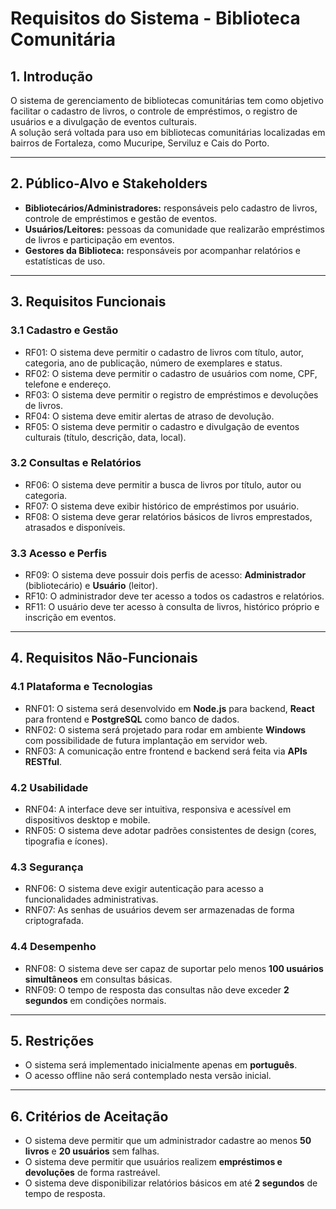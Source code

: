 # Requisitos do Sistema - Biblioteca Comunitária

## 1. Introdução
O sistema de gerenciamento de bibliotecas comunitárias tem como objetivo facilitar o cadastro de livros, o controle de empréstimos, o registro de usuários e a divulgação de eventos culturais.  
A solução será voltada para uso em bibliotecas comunitárias localizadas em bairros de Fortaleza, como Mucuripe, Serviluz e Cais do Porto.

---

## 2. Público-Alvo e Stakeholders
- **Bibliotecários/Administradores:** responsáveis pelo cadastro de livros, controle de empréstimos e gestão de eventos.  
- **Usuários/Leitores:** pessoas da comunidade que realizarão empréstimos de livros e participação em eventos.  
- **Gestores da Biblioteca:** responsáveis por acompanhar relatórios e estatísticas de uso.  

---

## 3. Requisitos Funcionais

### 3.1 Cadastro e Gestão
- RF01: O sistema deve permitir o cadastro de livros com título, autor, categoria, ano de publicação, número de exemplares e status.  
- RF02: O sistema deve permitir o cadastro de usuários com nome, CPF, telefone e endereço.  
- RF03: O sistema deve permitir o registro de empréstimos e devoluções de livros.  
- RF04: O sistema deve emitir alertas de atraso de devolução.  
- RF05: O sistema deve permitir o cadastro e divulgação de eventos culturais (título, descrição, data, local).  

### 3.2 Consultas e Relatórios
- RF06: O sistema deve permitir a busca de livros por título, autor ou categoria.  
- RF07: O sistema deve exibir histórico de empréstimos por usuário.  
- RF08: O sistema deve gerar relatórios básicos de livros emprestados, atrasados e disponíveis.  

### 3.3 Acesso e Perfis
- RF09: O sistema deve possuir dois perfis de acesso: **Administrador** (bibliotecário) e **Usuário** (leitor).  
- RF10: O administrador deve ter acesso a todos os cadastros e relatórios.  
- RF11: O usuário deve ter acesso à consulta de livros, histórico próprio e inscrição em eventos.  

---

## 4. Requisitos Não-Funcionais

### 4.1 Plataforma e Tecnologias
- RNF01: O sistema será desenvolvido em **Node.js** para backend, **React** para frontend e **PostgreSQL** como banco de dados.  
- RNF02: O sistema será projetado para rodar em ambiente **Windows** com possibilidade de futura implantação em servidor web.  
- RNF03: A comunicação entre frontend e backend será feita via **APIs RESTful**.  

### 4.2 Usabilidade
- RNF04: A interface deve ser intuitiva, responsiva e acessível em dispositivos desktop e mobile.  
- RNF05: O sistema deve adotar padrões consistentes de design (cores, tipografia e ícones).  

### 4.3 Segurança
- RNF06: O sistema deve exigir autenticação para acesso a funcionalidades administrativas.  
- RNF07: As senhas de usuários devem ser armazenadas de forma criptografada.  

### 4.4 Desempenho
- RNF08: O sistema deve ser capaz de suportar pelo menos **100 usuários simultâneos** em consultas básicas.  
- RNF09: O tempo de resposta das consultas não deve exceder **2 segundos** em condições normais.  

---

## 5. Restrições
- O sistema será implementado inicialmente apenas em **português**.  
- O acesso offline não será contemplado nesta versão inicial.  

---

## 6. Critérios de Aceitação
- O sistema deve permitir que um administrador cadastre ao menos **50 livros** e **20 usuários** sem falhas.  
- O sistema deve permitir que usuários realizem **empréstimos e devoluções** de forma rastreável.  
- O sistema deve disponibilizar relatórios básicos em até **2 segundos** de tempo de resposta.  
